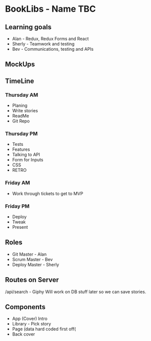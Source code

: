 # BookLibs - Name TBC

## Learning goals
* Alan - Redux, Redux Forms and React
* Sherly - Teamwork and testing
* Bev - Communications, testing and APIs

## MockUps

## TimeLine
### Thursday AM
* Planing
* Write stories
* ReadMe
* Git Repo

### Thursday PM
* Tests
* Features
* Talking to API
* Form for Inputs
* CSS
* RETRO

### Friday AM
* Work through tickets to get to MVP

### Friday PM
* Deploy
* Tweak
* Present

## Roles
- Git Master - Alan
- Scrum Master - Bev
- Deploy Master - Sherly

## Routes on Server
/api/search - Giphy
Will work on DB stuff later so we can save stories.

## Components
* App (Cover) Intro
* Library - Pick story
* Page (data hard coded first off(
* Back cover
